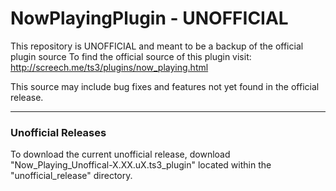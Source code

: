 # NowPlayingPlugin - UNOFFICIAL

This repository is UNOFFICIAL and meant to be a backup of the official plugin source
To find the official source of this plugin visit: http://screech.me/ts3/plugins/now_playing.html

This source may include bug fixes and features not yet found in the official release.

---

### Unofficial Releases
To download the current unofficial release, download "Now_Playing_Unoffical-X.XX.uX.ts3_plugin" located within the "unofficial_release" directory.
